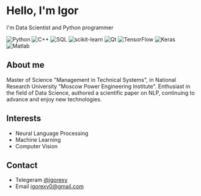 # Hello, I'm Igor
I'm Data Scientist and Python programmer

![Python](https://img.shields.io/badge/Python-3.7%2B-blue)
![C++](https://img.shields.io/badge/C%2B%2B-14%2B-orange)
![SQL](https://img.shields.io/badge/SQL-MySQL%2FPostgreSQL-lightgrey)
![scikit-learn](https://img.shields.io/badge/scikit--learn-0.24%2B-brightgreen)
![Qt](https://img.shields.io/badge/Qt-5%2B-green)
![TensorFlow](https://img.shields.io/badge/TensorFlow-2.0%2B-yellow)
![Keras](https://img.shields.io/badge/Keras-2.3%2B-red)
![Matlab](https://img.shields.io/badge/Matlab-R2020a%2B-purple)

## About me
Master of Science "Management in Technical Systems", in National Research Uni​versity "Moscow Power Engineering Institute".
Enthusiast in the field of Data Science, authored a scientific paper on NLP, continuing to advance and enjoy new technologies.



## Interests
- Neural Language Processing
- Machine Learning
- Computer Vision


## Contact
- Telegeram [@igorexy ](https://t.me/Igorexy)
- Email igorexy0@gmail.com
